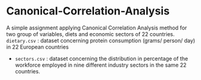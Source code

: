 # Canonical-Correlation-Analysis
A simple assignment applying Canonical Correlation Analysis method for two group of variables, diets and economic sectors of 22 countries.
</br> 
`dietary.csv` : dataset concerning protein consumption (grams/ person/ day) in 22 European countries
</br> 
- `sectors.csv` : dataset concerning the distribution in percentage of  the workforce  employed in nine different industry sectors in  the same 22 countries.
</br> 
